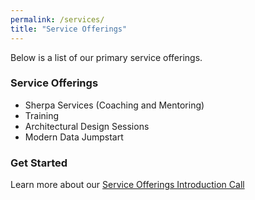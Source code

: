 ```yaml
---
permalink: /services/
title: "Service Offerings"
---
```

Below is a list of our primary service offerings.

### Service Offerings
- Sherpa Services (Coaching and Mentoring)
- Training
- Architectural Design Sessions
- Modern Data Jumpstart

### Get Started

Learn more about our [Service Offerings Introduction Call](https://calendly.com/jjhconsulting/presales-call "Service Offerings Initial Call")